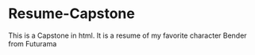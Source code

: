 # Resume-Capstone
This is a Capstone in html. It is a resume of my favorite character Bender from Futurama
